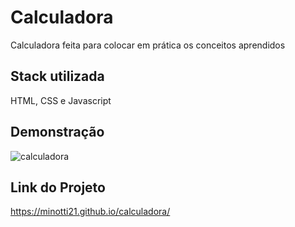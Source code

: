 
# Calculadora

Calculadora feita para colocar em prática os conceitos aprendidos


## Stack utilizada

HTML, CSS e Javascript

## Demonstração

![calculadora](https://i.imgur.com/2cF02o0.png)

## Link do Projeto

https://minotti21.github.io/calculadora/
